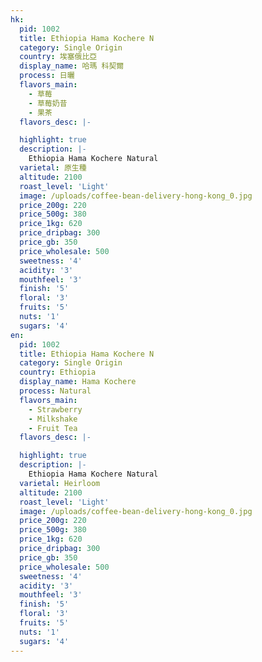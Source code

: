 ```yaml
---
hk:
  pid: 1002
  title: Ethiopia Hama Kochere N
  category: Single Origin
  country: 埃塞俄比亞
  display_name: 哈瑪 科契爾
  process: 日曬
  flavors_main:
    - 草莓
    - 草莓奶昔
    - 果茶
  flavors_desc: |-

  highlight: true
  description: |-
    Ethiopia Hama Kochere Natural
  varietal: 原生種
  altitude: 2100
  roast_level: 'Light'
  image: /uploads/coffee-bean-delivery-hong-kong_0.jpg
  price_200g: 220
  price_500g: 380
  price_1kg: 620
  price_dripbag: 300
  price_gb: 350
  price_wholesale: 500
  sweetness: '4'
  acidity: '3'
  mouthfeel: '3'
  finish: '5'
  floral: '3'
  fruits: '5'
  nuts: '1'
  sugars: '4'
en:
  pid: 1002
  title: Ethiopia Hama Kochere N
  category: Single Origin
  country: Ethiopia
  display_name: Hama Kochere
  process: Natural
  flavors_main:
    - Strawberry
    - Milkshake
    - Fruit Tea
  flavors_desc: |-

  highlight: true
  description: |-
    Ethiopia Hama Kochere Natural
  varietal: Heirloom
  altitude: 2100
  roast_level: 'Light'
  image: /uploads/coffee-bean-delivery-hong-kong_0.jpg
  price_200g: 220
  price_500g: 380
  price_1kg: 620
  price_dripbag: 300
  price_gb: 350
  price_wholesale: 500
  sweetness: '4'
  acidity: '3'
  mouthfeel: '3'
  finish: '5'
  floral: '3'
  fruits: '5'
  nuts: '1'
  sugars: '4'
---
```

